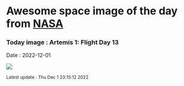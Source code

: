 
# Awesome space image of the day from [NASA](https://api.nasa.gov/)

### Today image : Artemis 1: Flight Day 13
Date : 2022-12-01

![](https://apod.nasa.gov/apod/image/2212/art001e000672-orig1024c.jpg)

<small>Latest update : Thu Dec  1 23:15:12 2022</small>
        